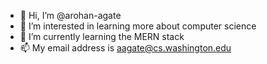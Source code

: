 - 👋 Hi, I’m @arohan-agate
- 👀 I’m interested in learning more about computer science
- 🌱 I’m currently learning the MERN stack
- 📫 My email address is aagate@cs.washington.edu

<!---
arohan-agate/arohan-agate is a ✨ special ✨ repository because its `README.md` (this file) appears on your GitHub profile.
You can click the Preview link to take a look at your changes.
--->
